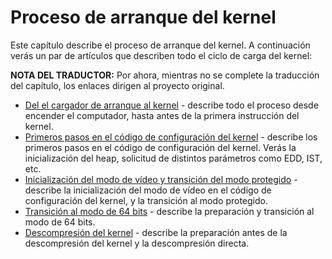 # Proceso de arranque del kernel 

Este capítulo describe el proceso de arranque del kernel. A continuación verás
un par de artículos que describen todo el ciclo de carga del kernel:

**NOTA DEL TRADUCTOR:** Por ahora, mientras no se complete la traducción del
capítulo, los enlaces dirigen al proyecto original.

* [Del el cargador de arranque al kernel](http://0xax.gitbooks.io/linux-insides/content/Booting/linux-bootstrap-1.html) - describe todo el proceso desde encender el computador, hasta antes de la primera instrucción del kernel.
* [Primeros pasos en el código de configuración del kernel](http://0xax.gitbooks.io/linux-insides/content/Booting/linux-bootstrap-2.html) - describe los primeros pasos en el código de configuración del kernel. Verás la inicialización del heap, solicitud de distintos parámetros como EDD, IST, etc.
* [Inicialización del modo de vídeo y transición del modo protegido](http://0xax.gitbooks.io/linux-insides/content/Booting/linux-bootstrap-3.html) - describe la inicialización del modo de vídeo en el código de configuración del kernel, y la transición al modo protegido.
* [Transición al modo de 64 bits](http://0xax.gitbooks.io/linux-insides/content/Booting/linux-bootstrap-4.html) - describe la preparación y transición al modo de 64 bits.
* [Descompresión del kernel](http://0xax.gitbooks.io/linux-insides/content/Booting/linux-bootstrap-5.html) - describe la preparación antes de la descompresión del kernel y la descompresión directa.

